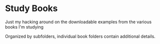Study Books
==========

Just my hacking around on the downloadable examples from the various books I'm studying


Organized by subfolders, individual book folders contain additional details.